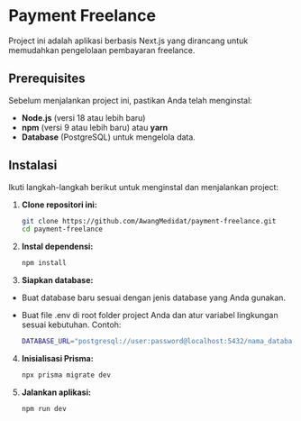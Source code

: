 # Payment Freelance

Project ini adalah aplikasi berbasis Next.js yang dirancang untuk memudahkan pengelolaan pembayaran freelance.

## Prerequisites

Sebelum menjalankan project ini, pastikan Anda telah menginstal:

- **Node.js** (versi 18 atau lebih baru)
- **npm** (versi 9 atau lebih baru) atau **yarn**
- **Database** (PostgreSQL) untuk mengelola data.

## Instalasi

Ikuti langkah-langkah berikut untuk menginstal dan menjalankan project:

1. **Clone repositori ini:**

   ```bash
   git clone https://github.com/AwangMedidat/payment-freelance.git
   cd payment-freelance

2. **Instal dependensi:**

   ```bash
   npm install

3. **Siapkan database:**

- Buat database baru sesuai dengan jenis database yang Anda gunakan.

- Buat file .env di root folder project Anda dan atur variabel lingkungan sesuai kebutuhan. Contoh:

   ```bash
   DATABASE_URL="postgresql://user:password@localhost:5432/nama_database"

4. **Inisialisasi Prisma:**

   ```bash
   npx prisma migrate dev

5. **Jalankan aplikasi:**

   ```bash
   npm run dev

